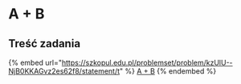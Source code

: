 # A + B

## Treść zadania

{% embed url="https://szkopul.edu.pl/problemset/problem/kzUlU--NjB0KKAGvz2es62f8/statement/t" %}
[A + B](https://szkopul.edu.pl/problemset/problem/kzUlU--NjB0KKAGvz2es62f8/site/?key=statement)
{% endembed %}